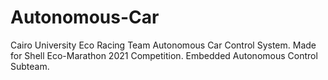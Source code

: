 # Autonomous-Car
Cairo University Eco Racing Team Autonomous Car Control System. Made for Shell Eco-Marathon 2021 Competition. Embedded Autonomous Control Subteam.
